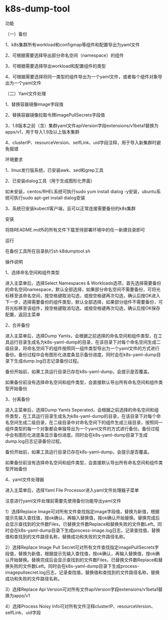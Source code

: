 # k8s-dump-tool
功能

（一）备份

1、k8s集群所有workload和configmap等组件和配置导出为yaml文件

2、可根据需要选择导出部分命名空间（namespace）的组件

3、可根据需要选择导出workload和配置组件的类型

4、可根据需要选择将同一类型的组件导出为一个yaml文件，或者每个组件对象导出为一个yaml文件

（二）Yaml文件处理

1、替换容器镜像image字段值

2、替换容器镜像拉取令牌imagePullSecrets字段值

3、1.8版本之前（含）集群yaml文件apiVersion字段extensions/v1beta1替换为apps/v1，用于导入1.9及以上版本集群

4、clusterIP、resourceVersion、selfLink、uid字段注释，用于导入新集群时避免报错

环境要求

1、linux发行版系统，已安装awk、sed和grep工具

2、已安装dialog工具（用于生成图形化界面）

   如未安装，centos/RHEL系统可执行sudo yum install dialog -y安装，ubuntu系统可执行sudo apt-get install dialog安装
   
3、系统已安装kubectl客户端，且可以正常连接需要备份的k8s集群

安装

将除README.md外的所有文件下载至待部署环境中的任一新建目录即可

运行

在备份工具所在目录执行sh k8dumptool.sh

操作说明

1、选择命名空间和组件类型

进入主菜单后，选择Select Namespaces & Workloads选项，首先选择需要备份的命名空间namespace，默认全部选择，如果部分命名空间不需要备份，可将光标移至该命名空间，按空格键取消勾选，或按空格键再次勾选，确认后按OK进入下一步，选择需要备份的组件类型，默认全部选择，如果部分组件不需要备份，可将光标移至该组件，按空格键取消勾选，或按空格键再次勾选，确认后按OK保存配置，返回主菜单

2、合并备份

进入主菜单后，选择Dump Yamls，会根据之前选择的命名空间和组件类型，在工具运行目录生成名为k8s-yaml-dump的目录，在该目录下对每个命名空间生成二级目录，将命名空间下的组件按照同一组件类型导出为一个yaml文件的方式进行备份。备份过程中会有图形化进度条显示备份进度。同时会在k8s-yaml-dump目录下生成dump.log日志记录备份过程。

备份开始前，如果工具运行目录已存在k8s-yaml-dump，会提示是否覆盖。

如果备份前没有选择命名空间和组件类型，会直接默认导出所有命名空间和组件类型开始备份

3、分离备份

进入主菜单后，选择Dump Yamls Seperated，会根据之前选择的命名空间和组件类型，在工具运行目录生成名为k8s-yaml-dump的目录，在该目录下对每个命名空间生成二级目录，在二级目录中对命名空间下的组件生成三级目录，按照同一组件类型的每一个对象都会单独导出为一个yaml文件的方式进行备份。备份过程中会有图形化进度条显示备份进度。同时会在k8s-yaml-dump目录下生成dump.log日志记录备份过程。

备份开始前，如果工具运行目录已存在k8s-yaml-dump，会提示是否覆盖。

如果备份前没有选择命名空间和组件类型，会直接默认导出所有命名空间和组件类型开始备份

4、yaml文件处理器

进入主菜单后，选择Yaml File Processor进入yaml文件处理器子菜单

注意进行yaml文件处理前需要先使用备份功能导出yaml文件

1）选择Replace Image可对所有文件查找指定image字段值，替换为新值，根据提示先输入查找值，按ok确认，再输入替换值，按ok确认开始替换。替换完成后会显示查找到的文件数Files，已替换文件数Replace和替换失败的文件数Left。同时会在k8s-yaml-dump目录下生成process-image.log日志，记录查找值，替换值和查找到的文件路径名称，替换成功和失败的文件路径名称。

2）选择Replace Image Pull Secret可对所有文件查找指定imagePullSecrets字段值，替换为新值，根据提示先输入查找值，按ok确认，再输入替换值，按ok确认开始替换。替换完成后会显示查找到的文件数Files，已替换文件数Replace和替换失败的文件数Left。同时会在k8s-yaml-dump目录下生成process-imagepullsecret.log日志，记录查找值，替换值和查找到的文件路径名称，替换成功和失败的文件路径名称。

3）选择Replace Api Version可对所有文件apiVersion字段extensions/v1beta1替换为apps/v1

4）选择Process Noisy Info可对所有文件注释clusterIP、resourceVersion、selfLink、uid字段
